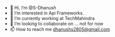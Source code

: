 - 👋 Hi, I’m @S-Dhanush
- 👀 I’m interested in  Api Frameworks.
- 🌱 I’m currently working at TechMahindra
- 💞️ I’m looking to collaborate on ... not for now
- 📫 How to reach me dhanushs2805@gmail.com

<!---
S-Dhanush/S-Dhanush is a ✨ special ✨ repository because its `README.md` (this file) appears on your GitHub profile.
You can click the Preview link to take a look at your changes.
--->
